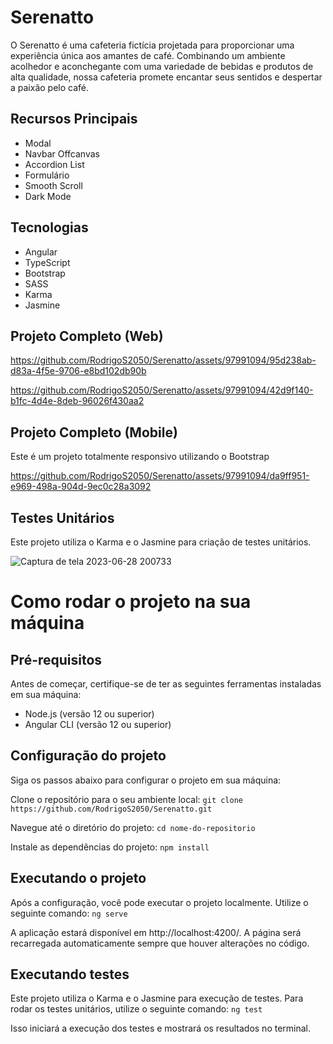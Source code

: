 # Serenatto

O Serenatto é uma cafeteria fictícia projetada para proporcionar uma experiência única aos amantes de café. Combinando um ambiente acolhedor e aconchegante com uma variedade de bebidas e produtos de alta qualidade, nossa cafeteria promete encantar seus sentidos e despertar a paixão pelo café.

## Recursos Principais

- Modal
- Navbar Offcanvas
- Accordion List
- Formulário
- Smooth Scroll
- Dark Mode

## Tecnologias
- Angular
- TypeScript
- Bootstrap
- SASS
- Karma
- Jasmine

## Projeto Completo (Web)

https://github.com/RodrigoS2050/Serenatto/assets/97991094/95d238ab-d83a-4f5e-9706-e8bd102db90b

https://github.com/RodrigoS2050/Serenatto/assets/97991094/42d9f140-b1fc-4d4e-8deb-96026f430aa2

## Projeto Completo (Mobile)
Este é um projeto totalmente responsivo utilizando o Bootstrap

https://github.com/RodrigoS2050/Serenatto/assets/97991094/da9ff951-e969-498a-904d-9ec0c28a3092

## Testes Unitários
Este projeto utiliza o Karma e o Jasmine para criação de testes unitários.

![Captura de tela 2023-06-28 200733](https://github.com/RodrigoS2050/Serenatto/assets/97991094/7b2def97-9403-429a-83b5-1a8dd44c0c77)

# Como rodar o projeto na sua máquina

## Pré-requisitos
Antes de começar, certifique-se de ter as seguintes ferramentas instaladas em sua máquina:

- Node.js (versão 12 ou superior)
- Angular CLI (versão 12 ou superior)

## Configuração do projeto
Siga os passos abaixo para configurar o projeto em sua máquina:

Clone o repositório para o seu ambiente local:
`git clone https://github.com/RodrigoS2050/Serenatto.git`

Navegue até o diretório do projeto:
`cd nome-do-repositorio`

Instale as dependências do projeto:
`npm install`

## Executando o projeto
Após a configuração, você pode executar o projeto localmente. Utilize o seguinte comando:
`ng serve`

A aplicação estará disponível em http://localhost:4200/. A página será recarregada automaticamente sempre que houver alterações no código.

## Executando testes
Este projeto utiliza o Karma e o Jasmine para execução de testes. Para rodar os testes unitários, utilize o seguinte comando:
`ng test`

Isso iniciará a execução dos testes e mostrará os resultados no terminal.
